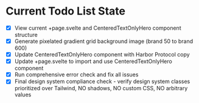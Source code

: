 <!-- DO NOT EDIT - Managed by todo_list tool -->
<!-- Updated: 2025-10-07T17:13:05.599Z -->

# Current Todo List State

- [x] View current +page.svelte and CenteredTextOnlyHero component structure
- [x] Generate pixelated gradient grid background image (brand 50 to brand 600)
- [x] Update CenteredTextOnlyHero component with Harbor Protocol copy
- [x] Update +page.svelte to import and use CenteredTextOnlyHero component
- [x] Run comprehensive error check and fix all issues
- [x] Final design system compliance check - verify design system classes prioritized over Tailwind, NO shadows, NO custom CSS, NO arbitrary values
